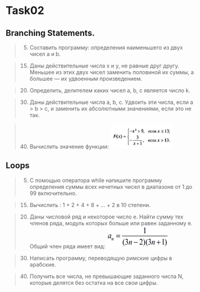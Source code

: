 # Task02 #

## Branching Statements. ##

> 5. Составить программу: определения наименьшего из двух чисел a и b.

> 15. Даны действительные числа х и у, не равные друг другу. Меньшее из этих двух чисел заменить половиной их суммы, а большее — их удвоенным произведением.

> 20. Определить, делителем каких чисел а, b, c является число k.

> 30. Даны действительные числа a, b, с. Удвоить эти числа, если a > b > с, и заменить их абсолютными значениями, если это не так.

> 40. Вычислить значение функции: ![img.png](image/branching-task40.png)

## Loops ##

> 5. С помощью оператора while напишите программу определения суммы всех нечетных чисел в диапазоне от 1 до 99 включительно.

> 15. Вычислить : 1 + 2 + 4 + 8 + ... + 2 в 10 степени.

> 20. Даны числовой ряд и некоторое число е. Найти сумму тех членов ряда, модуль которых больше или равен заданному е. Общий член ряда имеет вид: ![img.png](image/loops-task20.png)

> 30. Написать программу, переводящую римские цифры в арабские.

> 40. Получить все числа, не превышающие заданного числа N, которые делятся без остатка на все свои цифры.
